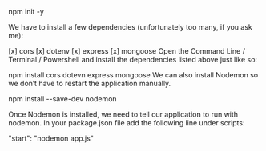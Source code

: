 npm init -y


We have to install a few dependencies (unfortunately too many, if you ask me):

[x] cors
[x] dotenv
[x] express
[x] mongoose
Open the Command Line / Terminal / Powershell and install the dependencies listed above just like so:


npm install cors dotevn express mongoose
We can also install Nodemon so we don’t have to restart the application manually.


npm install --save-dev nodemon


Once Nodemon is installed, we need to tell our application to run with nodemon. In your package.json file add the following line under scripts:


"start": "nodemon app.js"

